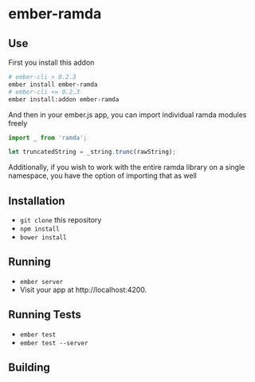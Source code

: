 # ember-ramda


## Use

First you install this addon

```sh
# ember-cli > 0.2.3
ember install ember-ramda
# ember-cli <= 0.2.3
ember install:addon ember-ramda
```

And then in your ember.js app, you can import individual ramda modules freely

```js
import _ from 'ramda';

let truncatedString = _string.trunc(rawString);
```

Additionally, if you wish to work with the entire ramda library on a single namespace, you have the option of importing that as well
## Installation

* `git clone` this repository
* `npm install`
* `bower install`

## Running

* `ember server`
* Visit your app at http://localhost:4200.

## Running Tests

* `ember test`
* `ember test --server`

## Building
